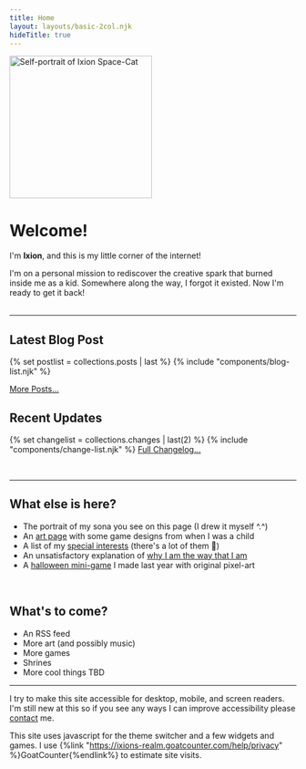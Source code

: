 ```yaml
---
title: Home
layout: layouts/basic-2col.njk
hideTitle: true
---
```


<img src="/images/art/ixion-portrait-500.jpg" alt="Self-portrait of Ixion Space-Cat" width=250px class="float-right border-image">

# Welcome!

I'm **Ixion**, and this is my little corner of the internet!

I'm on a personal mission to rediscover the creative spark that burned inside me as a kid. Somewhere along the way, I forgot it existed. Now I'm ready to get it back!
<br>
<br>

---

## Latest Blog Post

{% set postlist = collections.posts | last %}
{% include "components/blog-list.njk" %}

[More Posts...](/blog/)

## Recent Updates

{% set changelist = collections.changes | last(2) %}
{% include "components/change-list.njk" %}
[Full Changelog...](/changelog/)

<br>

---

## What else is here?

- The portrait of my sona you see on this page (I drew it myself ^.^)
- An [art page](/art/) with some game designs from when I was a child
- A list of my [special interests](/interests/) (there's a lot of them 🤯)
- An unsatisfactory explanation of [why I am the way that I am](/about/)
- A [halloween mini-game](/events/2024/halloween/) I made last year with original pixel-art
<div>
  <img src="/images/share/ghost.gif" alt="">
  <img src="/images/share/pumpkin1.png" alt="">
  <img src="/images/share/zombie.gif" alt="">
  <img src="/images/share/skeleton.gif" alt="">
</div>

## What's to come?

- An RSS feed
- More art (and possibly music)
- More games
- Shrines
- More cool things TBD

---

I try to make this site accessible for desktop, mobile, and screen readers. I'm still new at this so if you see any ways I can improve accessibility please [contact](/contact/) me.

This site uses javascript for the theme switcher and a few widgets and games. I use {%link "https://ixions-realm.goatcounter.com/help/privacy" %}GoatCounter{%endlink%} to estimate site visits.
